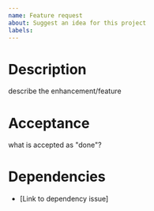 ```yaml
---
name: Feature request
about: Suggest an idea for this project
labels: 
---
```


# Description

describe the enhancement/feature

# Acceptance

what is accepted as "done"?

# Dependencies

- [Link to dependency issue]
